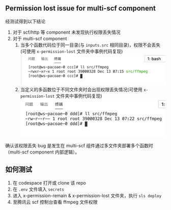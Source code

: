 ## Permission lost issue for multi-scf component

经测试得到以下结论

1. 对于 scf/http 等 component 未发现执行权限丢失情况
1. 对于 multi-scf component
    1. 当多个函数代码位于同一目录(与 `inputs.src` 相同目录)，权限不会丢失(可使用 `x-permission-lost` 文件夹中事例代码复现)
    ![](./ccc.png)
    1. 当定义的多函数位于不同文件夹时会出现权限丢失情况(可使用 `x-permission-lost` 文件夹中事例代码复现)
    ![](./ddd.png)

确认该权限丢失 bug 是发生在 multi-scf 组件通过多文件夹部署多个函数时（multi-scf component 内部逻辑）。

## 如何测试
1. 在 codespace 打开或 clone 该 repo
1. 在 `.env` 文件填入 `secrets`
1. 进入 x-permission-remain & x-permission-lost 文件夹，执行 `sls deploy`
1. 至腾讯云 scf 控制台查看 ffmpeg 文件权限
